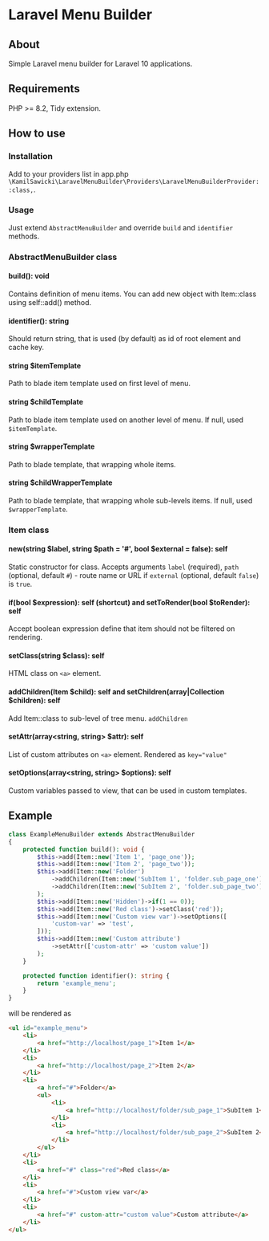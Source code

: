 # Laravel Menu Builder
## About
Simple Laravel menu builder for Laravel 10 applications.
## Requirements
PHP >= 8.2, Tidy extension.
## How to use
### Installation
Add to your providers list in app.php `\KamilSawicki\LaravelMenuBuilder\Providers\LaravelMenuBuilderProvider::class,`.
### Usage
Just extend `AbstractMenuBuilder` and override `build` and `identifier` methods.
### AbstractMenuBuilder class
#### build(): void
Contains definition of menu items. You can add new object with Item::class using self::add() method.
#### identifier(): string
Should return string, that is used (by default) as id of root element and cache key.
#### string $itemTemplate
Path to blade item template used on first level of menu.
#### string $childTemplate
Path to blade item template used on another level of menu. If null, used `$itemTemplate`.
#### string $wrapperTemplate
Path to blade template, that wrapping whole items.
#### string $childWrapperTemplate
Path to blade template, that wrapping whole sub-levels items. If null, used `$wrapperTemplate`.
### Item class
#### new(string $label, string $path = '#', bool $external = false): self
Static constructor for class. Accepts arguments `label` (required), `path` (optional, default `#`) - route name or URL if `external` (optional, default `false`) is `true`.
#### if(bool $expression): self (shortcut) and setToRender(bool $toRender): self
Accept boolean expression define that item should not be filtered on rendering.
#### setClass(string $class): self
HTML class on `<a>` element.
#### addChildren(Item $child): self and setChildren(array<Item>|Collection<Item> $children): self
Add Item::class to sub-level of tree menu. `addChildren`
#### setAttr(array<string, string> $attr): self
List of custom attributes on `<a>` element. Rendered as `key="value"`
#### setOptions(array<string, string> $options): self
Custom variables passed to view, that can be used in custom templates.
## Example
```php
class ExampleMenuBuilder extends AbstractMenuBuilder
{
    protected function build(): void {
        $this->add(Item::new('Item 1', 'page_one'));
        $this->add(Item::new('Item 2', 'page_two'));
        $this->add(Item::new('Folder')
            ->addChildren(Item::new('SubItem 1', 'folder.sub_page_one'))
            ->addChildren(Item::new('SubItem 2', 'folder.sub_page_two'))
        );
        $this->add(Item::new('Hidden')->if(1 == 0));
        $this->add(Item::new('Red class')->setClass('red'));
        $this->add(Item::new('Custom view var')->setOptions([
            'custom-var' => 'test',
        ]));
        $this->add(Item::new('Custom attribute')
            ->setAttr(['custom-attr' => 'custom value'])
        );
    }

    protected function identifier(): string {
        return 'example_menu';
    }
}
```
will be rendered as 
```html
<ul id="example_menu">
    <li>
        <a href="http://localhost/page_1">Item 1</a>
    </li>
    <li>
        <a href="http://localhost/page_2">Item 2</a>
    </li>
    <li>
        <a href="#">Folder</a>
        <ul>
            <li>
                <a href="http://localhost/folder/sub_page_1">SubItem 1</a>
            </li>
            <li>
                <a href="http://localhost/folder/sub_page_2">SubItem 2</a>
            </li>
        </ul>
    </li>
    <li>
        <a href="#" class="red">Red class</a>
    </li>
    <li>
        <a href="#">Custom view var</a>
    </li>
    <li>
        <a href="#" custom-attr="custom value">Custom attribute</a>
    </li>
</ul>
```
